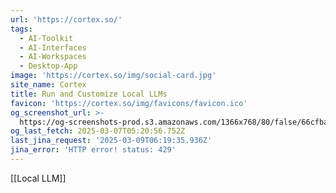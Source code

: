 ```yaml
---
url: 'https://cortex.so/'
tags:
  - AI-Toolkit
  - AI-Interfaces
  - AI-Workspaces
  - Desktop-App
image: 'https://cortex.so/img/social-card.jpg'
site_name: Cortex
title: Run and Customize Local LLMs
favicon: 'https://cortex.so/img/favicons/favicon.ico'
og_screenshot_url: >-
  https://og-screenshots-prod.s3.amazonaws.com/1366x768/80/false/66cfbaa49afdb46a6bc5731680239a18f278651ed03ad3107ce475d8bffc1b40.jpeg
og_last_fetch: 2025-03-07T05:20:56.752Z
last_jina_request: '2025-03-09T06:19:35.936Z'
jina_error: 'HTTP error! status: 429'
---
```

[[Local LLM]] 

